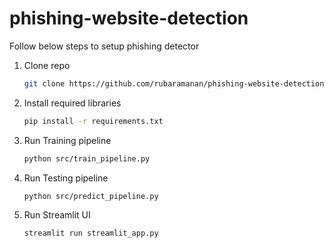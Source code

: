 # phishing-website-detection

Follow below steps to setup phishing detector

1. Clone repo
   ```bash
   git clone https://github.com/rubaramanan/phishing-website-detection.git
   ```
2. Install required libraries
   ```bash
   pip install -r requirements.txt
   ```
3. Run Training pipeline
   ```bash
   python src/train_pipeline.py
   ```
4. Run Testing pipeline
   ```bash
   python src/predict_pipeline.py
   ```

5. Run Streamlit UI
   ```bash
   streamlit run streamlit_app.py
   ```